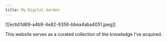 ```yaml
---
title: My Digital Garden
---
```

![[ecb01d69-a4b9-4e82-9356-bbea4aba4051.jpeg]]

This website serves as a curated collection of the knowledge I've acquired.
